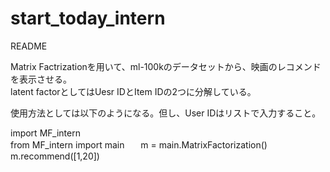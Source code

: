 
# start_today_intern  
README

Matrix Factrizationを用いて、ml-100kのデータセットから、映画のレコメンドを表示させる。  
latent factorとしてはUesr IDとItem IDの2つに分解している。  

使用方法としては以下のようになる。但し、User IDはリストで入力すること。　　

import MF_intern  
from MF_intern import main  　
m = main.MatrixFactorization()  
m.recommend([1,20])  
